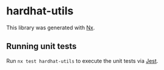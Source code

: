 # hardhat-utils

This library was generated with [Nx](https://nx.dev).

## Running unit tests

Run `nx test hardhat-utils` to execute the unit tests via [Jest](https://jestjs.io).
